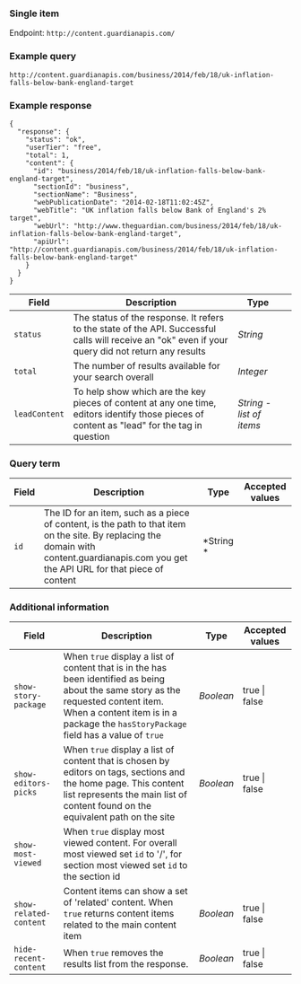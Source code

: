 ### Single item

Endpoint: `http://content.guardianapis.com/`


### Example query

`http://content.guardianapis.com/business/2014/feb/18/uk-inflation-falls-below-bank-england-target`


### Example response

    {
      "response": {
        "status": "ok",
        "userTier": "free",
        "total": 1,
        "content": {
          "id": "business/2014/feb/18/uk-inflation-falls-below-bank-england-target",
          "sectionId": "business",
          "sectionName": "Business",
          "webPublicationDate": "2014-02-18T11:02:45Z",
          "webTitle": "UK inflation falls below Bank of England's 2% target",
          "webUrl": "http://www.theguardian.com/business/2014/feb/18/uk-inflation-falls-below-bank-england-target",
          "apiUrl": "http://content.guardianapis.com/business/2014/feb/18/uk-inflation-falls-below-bank-england-target"
        }
      }
    }

Field  | Description | Type |  |
------ | ----------- | ---- |--|
`status` | The status of the response. It refers to the state of the API. Successful calls will receive an "ok" even if your query did not return any results |  *String*
`total` |  The number of results available for your search overall | *Integer*
`leadContent` |   To help show which are the key pieces of content at any one time, editors identify those pieces of content as "lead" for the tag in question | *String - list of items*


### Query term

Field  | Description | Type | Accepted values |
------ | ----------- | ---- |-----------------|
 `id`  |  The ID for an item, such as a piece of content, is the path to that item on the site. By replacing the domain with content.guardianapis.com you get the API URL for that piece of content | *String * | 


### Additional information

Field  | Description | Type | Accepted values |
------ | ----------- | ---- |-----------------|
`show-story-package` | When `true` display a list of content that is in the has been identified as being about the same story as the requested content item. When a content item is in a package the `hasStoryPackage` field has a value of `true` | *Boolean* | true \| false
`show-editors-picks` | When `true` display a list of content that is chosen by editors on tags, sections and the home page. This content list represents the main list of content found on the equivalent path on the site | *Boolean* | true \| false
`show-most-viewed` | When `true` display most viewed content. For overall most viewed set `id` to '/', for section most viewed set `id` to the section id
`show-related-content` | Content items can show a set of 'related' content. When `true` returns content items related to the main content item  | *Boolean* | true \| false 
`hide-recent-content` |  When `true` removes the results list from the response. | *Boolean* | true \| false
